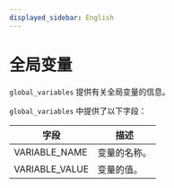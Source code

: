 ```yaml
---
displayed_sidebar: English
---
```


# 全局变量

`global_variables` 提供有关全局变量的信息。

`global_variables` 中提供了以下字段：

| **字段**      | **描述**        |
| -------------- | ---------------------- |
| VARIABLE_NAME  | 变量的名称。  |
| VARIABLE_VALUE | 变量的值。 |
